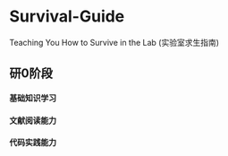 # Survival-Guide
Teaching You How to Survive in the Lab (实验室求生指南)

## 研0阶段

#### 基础知识学习

#### 文献阅读能力

#### 代码实践能力
